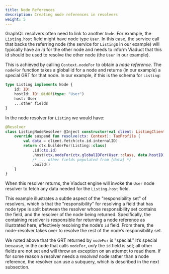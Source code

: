 ```yaml
---
title: Node References
description: Creating node references in resolvers
weight: 5
---
```


GraphQL resolvers often need to link to another `Node`. For example, the `Listing.host` field might have node type `User`.  In this case, the service call that backs the referring node (the service for `Listing`s in our example) will typically have an *id* for the other node and needs to inform Viaduct that this id should be used to resolve the other node (the `User` in our example).

This is achieved by calling `Context.nodeFor` to obtain a *node reference.*  The `nodeFor` function takes a global id for a node and returns (in our example) a special GRT for that node.  In our example, if this is the schema for `Listing`:

```graphql
type Listing implements Node {
    id: ID!
    hostId: ID! @idOf(type: "User")
    host: User
    ...other fields
}
```

In the node resolver for `Listing` we would have:

```kotlin
@Resolver
class ListingNodeResolver @Inject constructor(val client: ListingClient) : Nodes.Listing() {
    override suspend fun resolve(ctx: Context): TaxProfile {
        val data = client.fetch(ctx.id.internalID)
        return ctx.builderFor(Listing::class)
            .id(ctx.id)
            .host(ctx.nodeFor(ctx.globalIDFor(User::class, data.hostID)))
            /* ... other fields populated from [data] */
            .build()
    }
}
```

When this resolver returns, the Viaduct engine will invoke the `User` node resolver to fetch any data needed for the `Listing.host` field.

This example illustrates a subtle aspect of the "responsibility set" of resolvers, which is that the "responsibility" for resolving a field that has node type is split between the resolver whose responsibility set contains the field, and the resolver of the node being returned.  Specifically, the containing resolver is responsible for returning a node reference as illustrated here, effectively resolving the node’s `id` field.  From there, the node-resolver takes over to resolve the rest of the node’s responsibility set.

We noted above that the GRT returned by `nodeFor` is "special."  It’s special because, in the code that calls `nodeFor`, *only* the `id` field is set; all other fields are not set and will throw an exception on an attempt to read them.  If for some reason a resolver needs a *resolved* node rather than a node reference, the resolver can use a subquery, which is described in the next subsection.
